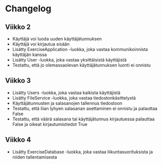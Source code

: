 # Changelog

## Viikko 2

- Käyttäjä voi luoda uuden käyttäjätunnuksen
- Käyttäjä voi kirjautua sisään
- Lisätty ExerciseApplication -luokka, joka vastaa kommunikoinnista käyttäjän kanssa
- Lisätty User -luokka, joka vastaa yksittäisistä käyttäjistä
- Testattu, että jo olemassaolevan käyttäjätunnuksen luonti ei onnistu

## Viikko 3

- Lisätty Users -luokka, joka vastaa kaikista käyttäjistä
- Lisätty FileService -luokka, joka vastaa tiedostonkäsittelystä
- Käyttäjätunnusten ja salasanojen tallennus tiedostoon
- Testattu, että liian lyhyen salasanan asettaminen ei onnistu ja palauttaa False
- Testattu, että väärä salasana tai käyttäjätunnus kirjautuessa palauttaa False ja oikeat kirjautumistiedot True

## Viikko 4

- Lisätty ExerciseDatabase -luokka, joka vastaa liikuntasuorituksista ja niiden tallentamisesta

